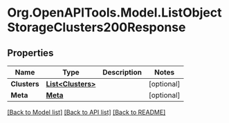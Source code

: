 # Org.OpenAPITools.Model.ListObjectStorageClusters200Response

## Properties

Name | Type | Description | Notes
------------ | ------------- | ------------- | -------------
**Clusters** | [**List&lt;Clusters&gt;**](Clusters.md) |  | [optional] 
**Meta** | [**Meta**](Meta.md) |  | [optional] 

[[Back to Model list]](../README.md#documentation-for-models) [[Back to API list]](../README.md#documentation-for-api-endpoints) [[Back to README]](../README.md)

